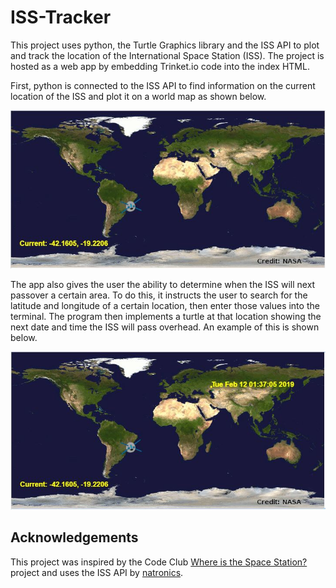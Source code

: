 # ISS-Tracker

This project uses python, the Turtle Graphics library and the ISS API to plot and track the location of the International Space Station (ISS).  The project is hosted as a web app by embedding Trinket.io code into the index HTML.

First, python is connected to the ISS API to find information on the current location of the ISS and plot it on a world map as shown below.

![screenshot](https://github.com/keeganosler/ISS-Tracker/blob/master/readme%20images/currentLocation.JPG)

The app also gives the user the ability to determine when the ISS will next passover a certain area. To do this, it instructs the user to search for the latitude and longitude of a certain location, then enter those values into the terminal.  The program then implements a turtle at that location showing the next date and time the ISS will pass overhead.  An example of this is shown below.

![screenshot](https://github.com/keeganosler/ISS-Tracker/blob/master/readme%20images/passover.JPG)


## Acknowledgements

This project was inspired by the Code Club [Where is the Space Station?](https://codeclubprojects.org/en-GB/python/iss/) project and uses the ISS API by [natronics](https://github.com/natronics).
